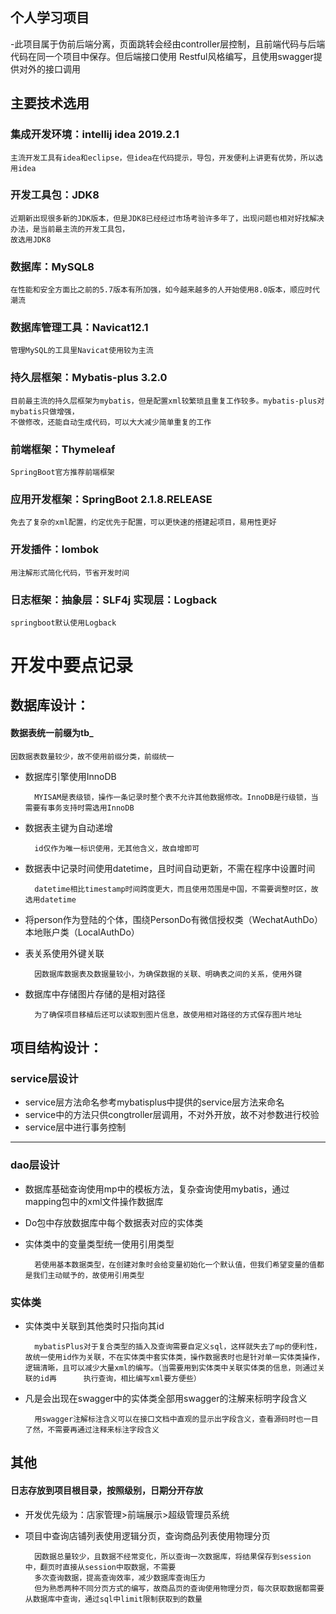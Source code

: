 个人学习项目
------------------
-此项目属于伪前后端分离，页面跳转会经由controller层控制，且前端代码与后端代码在同一个项目中保存。但后端接口使用
Restful风格编写，且使用swagger提供对外的接口调用

## 主要技术选用
### 集成开发环境：intellij idea 2019.2.1
	主流开发工具有idea和eclipse，但idea在代码提示，导包，开发便利上讲更有优势，所以选用idea
### 开发工具包：JDK8
	近期新出现很多新的JDK版本，但是JDK8已经经过市场考验许多年了，出现问题也相对好找解决办法，是当前最主流的开发工具包，
	故选用JDK8
### 数据库：MySQL8
	在性能和安全方面比之前的5.7版本有所加强，如今越来越多的人开始使用8.0版本，顺应时代潮流
### 数据库管理工具：Navicat12.1
	管理MySQL的工具里Navicat使用较为主流
### 持久层框架：Mybatis-plus 3.2.0
    目前最主流的持久层框架为mybatis，但是配置xml较繁琐且重复工作较多。mybatis-plus对mybatis只做增强，
    不做修改，还能自动生成代码，可以大大减少简单重复的工作
### 前端框架：Thymeleaf
    SpringBoot官方推荐前端框架
### 应用开发框架：SpringBoot 2.1.8.RELEASE
    免去了复杂的xml配置，约定优先于配置，可以更快速的搭建起项目，易用性更好
### 开发插件：lombok
    用注解形式简化代码，节省开发时间
### 日志框架：抽象层：SLF4j 实现层：Logback
    springboot默认使用Logback


# 开发中要点记录
## 数据库设计：
#### 数据表统一前缀为tb_
	因数据表数量较少，故不使用前缀分类，前缀统一
- 数据库引擎使用InnoDB

    	MYISAM是表级锁，操作一条记录时整个表不允许其他数据修改。InnoDB是行级锁，当需要有事务支持时需选用InnoDB
    	
- 数据表主键为自动递增

	    id仅作为唯一标识使用，无其他含义，故自增即可
	
- 数据表中记录时间使用datetime，且时间自动更新，不需在程序中设置时间

	    datetime相比timestamp时间跨度更大，而且使用范围是中国，不需要调整时区，故选用datetime
	
- 将person作为登陆的个体，围绕PersonDo有微信授权类（WechatAuthDo）本地账户类（LocalAuthDo）

- 表关系使用外键关联

        因数据库数据表及数据量较小，为确保数据的关联、明确表之间的关系，使用外键
    
- 数据库中存储图片存储的是相对路径
    
        为了确保项目移植后还可以读取到图片信息，故使用相对路径的方式保存图片地址



## 项目结构设计：
   
### service层设计
- service层方法命名参考mybatisplus中提供的service层方法来命名
- service中的方法只供congtroller层调用，不对外开放，故不对参数进行校验
- service层中进行事务控制
-----------------------------
### dao层设计
- 数据库基础查询使用mp中的模板方法，复杂查询使用mybatis，通过mapping包中的xml文件操作数据库
- Do包中存放数据库中每个数据表对应的实体类
- 实体类中的变量类型统一使用引用类型

        若使用基本数据类型，在创建对象时会给变量初始化一个默认值，但我们希望变量的值都是我们主动赋予的，故使用引用类型

### 实体类    
- 实体类中关联到其他类时只指向其id
  
        mybatisPlus对于复合类型的插入及查询需要自定义sql，这样就失去了mp的便利性，故统一使用id作为关联，不在实体类中套实体类，操作数据表时也是针对单一实体类操作，逻辑清晰，且可以减少大量xml的编写。（当需要用到实体类中关联实体类的信息，则通过关联的id再      执行查询，相比编写xml要方便些）
        
- 凡是会出现在swagger中的实体类全部用swagger的注解来标明字段含义
    
        用swagger注解标注含义可以在接口文档中直观的显示出字段含义，查看源码时也一目了然，不需要再通过注释来标注字段含义 

## 其他
#### 日志存放到项目根目录，按照级别，日期分开存放

- 开发优先级为：店家管理>前端展示>超级管理员系统
- 项目中查询店铺列表使用逻辑分页，查询商品列表使用物理分页

        因数据总量较少，且数据不经常变化，所以查询一次数据库，将结果保存到session中，翻页时直接从session中取数据，不需要
        多次查询数据，提高查询效率，减少数据库查询压力
        但为熟悉两种不同分页方式的编写，故商品页的查询使用物理分页，每次获取数据都需要从数据库中查询，通过sql中limit限制获取到的数量